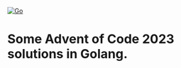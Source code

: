 [![Go](https://github.com/00bpa/advent_of_code_2023/actions/workflows/go.yml/badge.svg)](https://github.com/00bpa/advent_of_code_2023/actions/workflows/go.yml)

# Some Advent of Code 2023 solutions in Golang.

